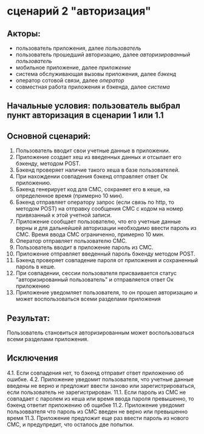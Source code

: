 # сценарий 2 "авторизация"

## Акторы:

* пользователь приложения, далее *пользователь*
* пользователь прошедший авторизацию, далее *авторизированный пользователь*
* мобильное приложение, далее *приложение*
* система обслуживающая вызовы приложения, далее *бэкенд*
* оператор сотовой связи, далее *оператор*
* совместная работа приложения и бэкенда, далее *система*

## Начальные условия: пользователь выбрал пункт **авторизация** в сценарии 1 или 1.1

## Основной сценарий:

1. Пользователь вводит свои учетные данные в приложении.
2. Приложение создает хеш из введенных данных и отсылает его бэкенду, методом POST.
3. Бэкенд проверяет наличие такого хеша в базе пользователей.
4. При нахождении совпадения бэкенд отправляет ответ Ок приложению.
5. Бэкенд генерирует код для СМС, сохраняет его в кеше, на определенное время (примерно 10 мин).
6. Бэкенд отправляет оператору запрос (если связь по http, то методом POST) на отправку сообщения СМС с кодом на номер привязанный к этой учетной записи.
7. Приложение сообщает пользователю, что его учетные данные верны и для дальнейшей авторизации необходимо ввести пароль из СМС.
Время ввода СМС ограниченно, примерно 10 мин.
8. Оператор отправляет пользователю СМС.
9. Пользователь вводит в приложение пароль из СМС.
10. Приложение отправляет введенный пароль бэкенду методом POST.
11. Бэкенд проверяет совпадение пароля от приложения и сохраненный пароль в кеше.
12. При совпадении, сессии пользователя присваивается статус "авторизированный пользователь" и отправляется ответ Ок приложению
13. Приложение уведомляет пользователя, то он прошел авторизацию и может воспользоваться всеми разделами приложения

## Результат:
Пользователь становиться авторизированным может воспользоваться всеми разделами приложения.

## Исключения

4.1. Если совпадения нет, то бэкенд отправит ответ приложению об ошибке.
4.2. Приложение уведомит пользователя, что учетные данные введены не верно и предложит ввести заново или зарегистрироваться, если пользователь не зарегистрирован.
11.1. Если пароль из СМС не совпадает с паролем из кеша или время ввода пароля превышенно, то бэкенд ответит приложению об ощибке
11.2. Приложение уведомит пользоввателя что пароль из СМС введен не верно или превышенно время
11.3. Приложение предложит еще раз ввести пароль из нового СМС, и предупредит, что осталось две попытки.
